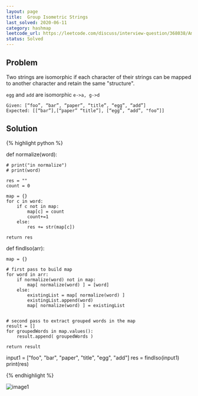 ```yaml
---
layout: page
title:  Group Isometric Strings
last_solved: 2020-06-11
category: hashmap
leetcode_url: https://leetcode.com/discuss/interview-question/368038/Amazon-or-Onsite-or-Group-Isomorphic-Strings
status: Solved
---
```


Problem
-------

Two strings are isomorphic if each character of their strings can be mapped to another character and retain the same "structure".

`egg` and `add` are isomorphic
`e->a, g->d`

```
Given: [“foo”, “bar”, “paper”, “title”, “egg”, “add”]
Expected: [[“bar”],[“paper” “title”], [“egg”, “add”, "foo”]]

```

Solution
----------

{% highlight python %}

def normalize(word):
    
    # print("in normalize")
    # print(word)
    
    res = ""
    count = 0
    
    map = {}
    for c in word:
        if c not in map:
            map[c] = count
            count+=1
        else:
            res += str(map[c])
    
    return res

def findIso(arr):
    
    map = {}
    
    # first pass to build map
    for word in arr:
        if normalize(word) not in map:
            map[ normalize(word) ] = [word]
        else:
            existingList = map[ normalize(word) ]
            existingList.append(word)
            map[ normalize(word) ] = existingList
    
    
    # second pass to extract grouped words in the map
    result = []
    for groupedWords in map.values():
        result.append( groupedWords )
    
    return result

input1 = ["foo", "bar", "paper", "title", "egg", "add"]
res = findIso(input1)
print(res)

{% endhighlight %}


![image1]()